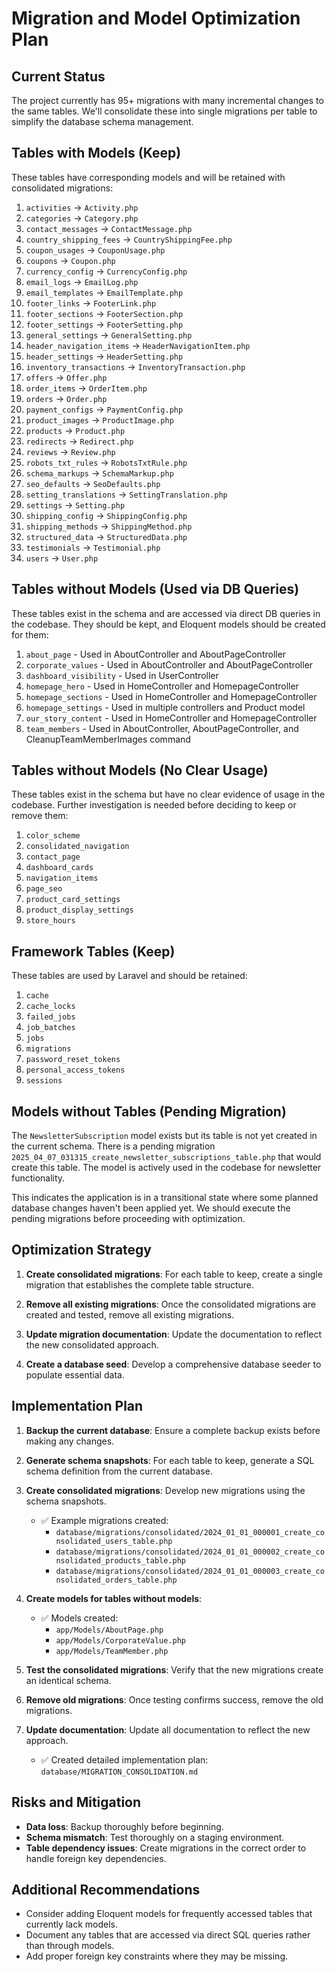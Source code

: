 # Migration and Model Optimization Plan

## Current Status

The project currently has 95+ migrations with many incremental changes to the same tables. We'll consolidate these into single migrations per table to simplify the database schema management.

## Tables with Models (Keep)

These tables have corresponding models and will be retained with consolidated migrations:

1. `activities` → `Activity.php`
2. `categories` → `Category.php` 
3. `contact_messages` → `ContactMessage.php`
4. `country_shipping_fees` → `CountryShippingFee.php`
5. `coupon_usages` → `CouponUsage.php`
6. `coupons` → `Coupon.php`
7. `currency_config` → `CurrencyConfig.php`
8. `email_logs` → `EmailLog.php`
9. `email_templates` → `EmailTemplate.php`
10. `footer_links` → `FooterLink.php`
11. `footer_sections` → `FooterSection.php`
12. `footer_settings` → `FooterSetting.php`
13. `general_settings` → `GeneralSetting.php`
14. `header_navigation_items` → `HeaderNavigationItem.php`
15. `header_settings` → `HeaderSetting.php`
16. `inventory_transactions` → `InventoryTransaction.php`
17. `offers` → `Offer.php`
18. `order_items` → `OrderItem.php`
19. `orders` → `Order.php`
20. `payment_configs` → `PaymentConfig.php`
21. `product_images` → `ProductImage.php`
22. `products` → `Product.php`
23. `redirects` → `Redirect.php`
24. `reviews` → `Review.php`
25. `robots_txt_rules` → `RobotsTxtRule.php`
26. `schema_markups` → `SchemaMarkup.php`
27. `seo_defaults` → `SeoDefaults.php`
28. `setting_translations` → `SettingTranslation.php`
29. `settings` → `Setting.php`
30. `shipping_config` → `ShippingConfig.php`
31. `shipping_methods` → `ShippingMethod.php`
32. `structured_data` → `StructuredData.php`
33. `testimonials` → `Testimonial.php`
34. `users` → `User.php`

## Tables without Models (Used via DB Queries)

These tables exist in the schema and are accessed via direct DB queries in the codebase. They should be kept, and Eloquent models should be created for them:

1. `about_page` - Used in AboutController and AboutPageController
2. `corporate_values` - Used in AboutController and AboutPageController
3. `dashboard_visibility` - Used in UserController
4. `homepage_hero` - Used in HomeController and HomepageController
5. `homepage_sections` - Used in HomeController and HomepageController
6. `homepage_settings` - Used in multiple controllers and Product model
7. `our_story_content` - Used in HomeController and HomepageController
8. `team_members` - Used in AboutController, AboutPageController, and CleanupTeamMemberImages command

## Tables without Models (No Clear Usage)

These tables exist in the schema but have no clear evidence of usage in the codebase. Further investigation is needed before deciding to keep or remove them:

1. `color_scheme`
2. `consolidated_navigation`
3. `contact_page`
4. `dashboard_cards`
5. `navigation_items`
6. `page_seo`
7. `product_card_settings`
8. `product_display_settings`
9. `store_hours`

## Framework Tables (Keep)

These tables are used by Laravel and should be retained:

1. `cache`
2. `cache_locks`
3. `failed_jobs`
4. `job_batches`
5. `jobs`
6. `migrations`
7. `password_reset_tokens`
8. `personal_access_tokens`
9. `sessions`

## Models without Tables (Pending Migration)

The `NewsletterSubscription` model exists but its table is not yet created in the current schema. There is a pending migration `2025_04_07_031315_create_newsletter_subscriptions_table.php` that would create this table. The model is actively used in the codebase for newsletter functionality.

This indicates the application is in a transitional state where some planned database changes haven't been applied yet. We should execute the pending migrations before proceeding with optimization.

## Optimization Strategy

1. **Create consolidated migrations**: For each table to keep, create a single migration that establishes the complete table structure.

2. **Remove all existing migrations**: Once the consolidated migrations are created and tested, remove all existing migrations.

3. **Update migration documentation**: Update the documentation to reflect the new consolidated approach.

4. **Create a database seed**: Develop a comprehensive database seeder to populate essential data.

## Implementation Plan

1. **Backup the current database**: Ensure a complete backup exists before making any changes.

2. **Generate schema snapshots**: For each table to keep, generate a SQL schema definition from the current database.

3. **Create consolidated migrations**: Develop new migrations using the schema snapshots.
   - ✅ Example migrations created:
     - `database/migrations/consolidated/2024_01_01_000001_create_consolidated_users_table.php`
     - `database/migrations/consolidated/2024_01_01_000002_create_consolidated_products_table.php`
     - `database/migrations/consolidated/2024_01_01_000003_create_consolidated_orders_table.php`

4. **Create models for tables without models**:
   - ✅ Models created:
     - `app/Models/AboutPage.php`
     - `app/Models/CorporateValue.php`
     - `app/Models/TeamMember.php`

5. **Test the consolidated migrations**: Verify that the new migrations create an identical schema.

6. **Remove old migrations**: Once testing confirms success, remove the old migrations.

7. **Update documentation**: Update all documentation to reflect the new approach.
   - ✅ Created detailed implementation plan: `database/MIGRATION_CONSOLIDATION.md`

## Risks and Mitigation

- **Data loss**: Backup thoroughly before beginning.
- **Schema mismatch**: Test thoroughly on a staging environment.
- **Table dependency issues**: Create migrations in the correct order to handle foreign key dependencies.

## Additional Recommendations

- Consider adding Eloquent models for frequently accessed tables that currently lack models.
- Document any tables that are accessed via direct SQL queries rather than through models.
- Add proper foreign key constraints where they may be missing. 